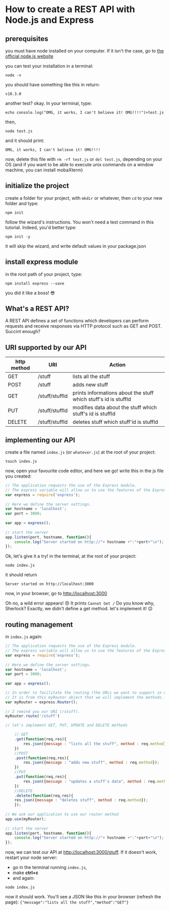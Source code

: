
# How to create a REST API with Node.js and Express

## prerequisites
you must have node installed on your computer. If it isn't the case, go to [the official node.js website](https://nodejs.org)

you can test your installation in a terminal:
```terminal
node -v
```
you should have something like this in return:
```terminal
v10.3.0
```
another test? okay. In your terminal, type:
```terminal
echo console.log("OMG, it works, I can't believe it! OMG!!!!")>test.js
```

then, 
```terminal
node test.js
```

and it should print:
```terminal
OMG, it works, I can't believe it! OMG!!!!
```

now, delete this file with ```rm -rf test.js``` or ```del test.js```, depending on your OS (and if you want to be able to execute unix commands on a window machine, you can install mobaXterm)


## initialize the project
create a folder for your project, with ```mkdir``` or whatever, then ```cd``` to your new folder and type:
```terminal
npm init
```
follow the wizard's instructions. You won't need a test command in this tutorial. Indeed, you'd better type:
```terminal
npm init -y
```
it will skip the wizard, and write default values in your package.json

## install express module
in the root path of your project, type:
```terminal
npm install express --save
```
you did it like a boss! 😎

## What's a REST API?

A REST API defines a set of functions which developers can perform requests and receive responses via HTTP protocol such as GET and POST. Succint enough?

## URI supported by our API

| http method | URI | Action |
|-------------|-----|--------|
| GET | /stuff| lists all the stuff |
| POST | /stuff | adds new stuff |
| GET | /stuff/stuffId | prints informations about the stuff which stuff's id is stuffId |
| PUT | /stuff/stuffId | modifies data about the stuff which stuff's id is stuffId |
| DELETE | /stuff/stuffId | deletes stuff which stuff'id is stuffId|

## implementing our API
create a file named ```index.js``` (or ```whatever.js```) at the root of your project:
```terminal
touch index.js
```

now, open your favourite code editor, and here we go!
write this in the js file you created:

```javascript
// The application requests the use of the Express module.
// The express variable will allow us to use the features of the Express module.
var express = require('express'); 
 
// Here we define the server settings.
var hostname = 'localhost'; 
var port = 3000; 
 
var app = express(); 
 
// start the server
app.listen(port, hostname, function(){
	console.log("Server started on http://"+ hostname +":"+port+"\n"); 
});
```

Ok, let's give it a try! in the terminal, at the root of your project:
```terminal
node index.js
```
it should return
```terminal
Server started on http://localhost:3000
```
now, in your browser, go to [http://localhost:3000](http://localhost:3000)

Oh no, a wild error appears! 😠 It prints ```Cannot Get /```
Do you know why, Sherlock? Exactly, we didn't define a get method. let's implement it! 😌

## routing management

in ```index.js``` again:
```javascript
// The application requests the use of the Express module.
// The express variable will allow us to use the features of the Express module.
var express = require('express'); 
 
// Here we define the server settings.
var hostname = 'localhost'; 
var port = 3000; 
 
var app = express(); 

// In order to facilitate the routing (the URLs we want to support in our API), we create a Router object.
// It is from this myRouter object that we will implement the methods. 
var myRouter = express.Router(); 
 
// I remind you our URI (/stuff).  
myRouter.route('/stuff')

// let's implement GET, PUT, UPDATE and DELETE methods

    // GET
    .get(function(req,res){ 
        res.json({message : "lists all the stuff", method : req.method});
    })
    //POST
    .post(function(req,res){
        res.json({message : "adds new stuff", method : req.method});
    })
    //PUT
    .put(function(req,res){ 
        res.json({message : "updates a stuff's data", method : req.method});
    })
    //DELETE
    .delete(function(req,res){ 
    res.json({message : "deletes stuff", method : req.method});  
    }); 
 
// We ask our application to use our router method
app.use(myRouter);
 
// start the server
app.listen(port, hostname, function(){
	console.log("Server started on http://"+ hostname +":"+port+"\n"); 
});
```

now, we can test our API at [http://localhost:3000/stuff](http://localhost:3000/stuff). If it doesn't work, restart your node server:
- go in the terminal running ```index.js```, 
- make **ctrl+c** 
- and again:
```terminal
node index.js
```

now it should work. You'll see a JSON like this in your browser (refresh the page): ```{"message":"lists all the stuff","method":"GET"}```
